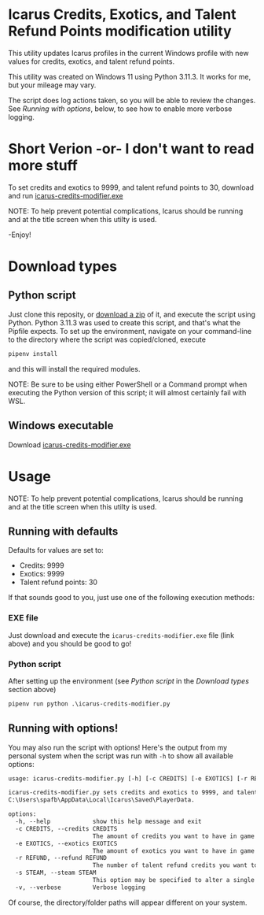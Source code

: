 # Icarus Credits, Exotics, and Talent Refund Points modification utility
This utility updates Icarus profiles in the current Windows profile with new values for credits, exotics, and talent refund points.

This utility was created on Windows 11 using Python 3.11.3. It works for me, but your mileage may vary.

The script does log actions taken, so you will be able to review the changes. See *Running with options*, below, to see how to enable more verbose logging.
# Short Verion -or- I don't want to read more stuff
To set credits and exotics to 9999, and talent refund points to 30, download and run [icarus-credits-modifier.exe](https://github.com/spafbi/icarus-credits-modifier/releases/latest/download/icarus-credits-modifier.exe)

NOTE: To help prevent potential complications, Icarus should be running and at the title screen when this utilty is used.

-Enjoy!
# Download types
## Python script
Just clone this reposity, or [download a zip](https://github.com/spafbi/icarus-credits-modifier/archive/refs/tags/latest.zip) of it, and execute the script using Python. Python 3.11.3 was used to create this script, and that's what the Pipfile expects. To set up the environment, navigate on your command-line to the directory where the script was copied/cloned, execute
```cmd
pipenv install
```
and this will install the required modules.

NOTE: Be sure to be using either PowerShell or a Command prompt when executing the Python version of this script; it will almost certainly fail with WSL.
## Windows executable
Download [icarus-credits-modifier.exe](https://github.com/spafbi/icarus-credits-modifier/releases/latest/download/icarus-credits-modifier.exe)

# Usage
NOTE: To help prevent potential complications, Icarus should be running and at the title screen when this utilty is used.

## Running with defaults
Defaults for values are set to:
 * Credits: 9999
 * Exotics: 9999
 * Talent refund points: 30

If that sounds good to you, just use one of the following execution methods:
### EXE file
Just download and execute the `icarus-credits-modifier.exe` file (link above) and you should be good to go!
### Python script
After setting up the environment (see *Python script* in the *Download types* section above)
```cmd
pipenv run python .\icarus-credits-modifier.py
```
## Running with options!
You may also run the script with options! Here's the output from my personal system when the script was run with `-h` to show all available options:
```txt
usage: icarus-credits-modifier.py [-h] [-c CREDITS] [-e EXOTICS] [-r REFUND] [-s STEAM] [-v]

icarus-credits-modifier.py sets credits and exotics to 9999, and talent refund points to 30, for all Steam accounts located in
C:\Users\spafb\AppData\Local\Icarus\Saved\PlayerData.

options:
  -h, --help            show this help message and exit
  -c CREDITS, --credits CREDITS
                        The amount of credits you want to have in game
  -e EXOTICS, --exotics EXOTICS
                        The amount of exotics you want to have in game
  -r REFUND, --refund REFUND
                        The number of talent refund credits you want to have
  -s STEAM, --steam STEAM
                        This option may be specified to alter a single account, identified by its SteamID64, for which you wish to set values. Omitting this option defaults to all SteamID64 accounts in C:\Users\spafb\AppData\Local\Icarus\Saved\PlayerData
  -v, --verbose         Verbose logging
```
Of course, the directory/folder paths will appear different on your system.